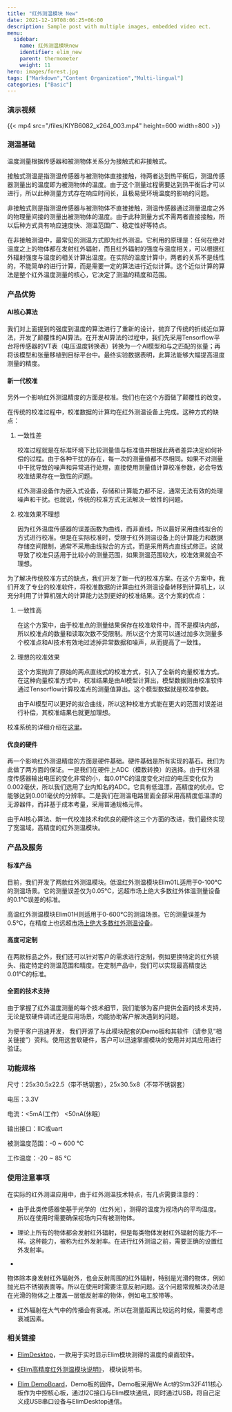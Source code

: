 ```yaml
---
title: "红外测温模块 New"
date: 2021-12-19T08:06:25+06:00
description: Sample post with multiple images, embedded video ect.
menu:
  sidebar:
    name: 红外测温模块new
    identifier: elim_new
    parent: thermometer
    weight: 11
hero: images/forest.jpg
tags: ["Markdown","Content Organization","Multi-lingual"]
categories: ["Basic"]
---
```


### 演示视频

{{< mp4 src="/files/KIYB6082_x264_003.mp4" height=600 width=800 >}}


### 测温基础

温度测量根据传感器和被测物体关系分为接触式和非接触式。

接触式测温是指测温传感器与被测物体直接接触，待两者达到热平衡后，测温传感器测量出的温度即为被测物体的温度。由于这个测量过程需要达到热平衡后才可以进行，所以此种测量方式存在响应时间长，且极易受环境温度的影响的问题。

非接触式则是指测温传感器与被测物体不直接接触，测温传感器通过测量温度之外的物理量间接的测量出被测物体的温度。由于此种测量方式不需两者直接接触，所以后种方式具有响应速度快、测温范围广、稳定性好等特点。

在非接触测温中，最常见的测温方式即为红外测温。它利用的原理是：任何在绝对温度之上的物体都在发射红外辐射，而且红外辐射的强度与温度相关，可以根据红外辐射强度与温度的相关计算出温度。在实际的温度计算中，两者的关系不是线性的，不能简单的进行计算，而是需要一定的算法进行近似计算。这个近似计算的算法是整个红外温度测量的核心，它决定了测温的精度和范围。

### 产品优势

#### AI核心算法

我们对上面提到的强度到温度的算法进行了重新的设计，抛弃了传统的折线近似算法，开发了颠覆性的AI算法。在开发AI算法的过程中，我们先采用Tensorflow平台将传感器的VT表（电压温度转换表）转换为一个AI模型和与之匹配的张量；再将该模型和张量移植到目标平台中。最终实验数据表明，此算法能够大幅提高温度测量的精度。

#### 新一代校准

另外一个影响红外测温精度的方面是校准。我们也在这个方面做了颠覆性的改变。

在传统的校准过程中，校准数据的计算均在红外测温设备上完成。这种方式的缺点：

1. 一致性差

    校准过程就是在标准环境下比较测量值与标准值并根据此两者差异决定如何补偿的过程。由于各种干扰的存在，每一次的测量值都不尽相同。如果不对测量中干扰导致的噪声和异常进行处理，直接使用测量值计算校准参数，必会导致校准结果存在一致性的问题。
    
    红外测温设备作为嵌入式设备，存储和计算能力都不足，通常无法有效的处理噪声和干扰。也就说，传统的校准方式无法解决一致性的问题。

2. 校准效果不理想

    因为红外温度传感器的误差函数为曲线，而非直线，所以最好采用曲线拟合的方式进行校准。但是在实际校准时，受限于红外测温设备上的计算能力和数据存储空间限制，通常不采用曲线拟合的方式，而是采用两点直线式修正。这就导致了校准只适用于比较小的测量范围，如果测温范围较大，校准效果就会不理想。

为了解决传统校准方式的缺点，我们开发了新一代的校准方案。在这个方案中，我们开发了专业的校准软件，将校准数据的计算由红外测温设备转移到计算机上，以充分利用了计算机强大的计算能力达到更好的校准结果。这个方案的优点：

1. 一致性高

    在这个方案中，由于校准点的测量结果保存在校准软件中，而不是模块内部，所以校准点的数量和读取次数不受限制。所以这个方案可以通过加多次测量多个校准点和AI技术有效地过滤掉异常数据和噪声，从而提高了一致性。

2. 理想的校准效果

    这个方案抛弃了原始的两点直线式的校准方式，引入了全新的向量校准方式。在这种向量校准方式中，校准结果是由AI模型计算出，模型数据则由校准软件通过Tensorflow计算校准点的测量值算出。这个模型数据就是校准参数。
   
   由于AI模型可以更好的拟合曲线，所以这种校准方式能在更大的范围对误差进行补偿，其校准结果也就更加理想。

校准系统的详细介绍在[这里](/posts/thermometer/cali/)。

#### 优良的硬件

再一个影响红外测温精度的方面是硬件基础。硬件基础是所有实现的基石。我们为此做了两方面的保证。一是我们在硬件上ADC（模数转换）的选择。由于红外温度传感器输出电压的变化非常的小，每0.01℃的温度变化对应的电压变化仅为0.002毫伏，所以我们选用了业内知名的ADC。它具有低温漂，高精度的优点。它能够达到0.001毫伏的分辨率。二是我们在测温电路里面全部采用高精度低温漂的无源器件，而非基于成本考量，采用普通规格元件。

由于AI核心算法、新一代校准技术和优良的硬件这三个方面的改进，我们最终实现了宽温域，高精度的红外测温模块。

### 产品及服务

#### 标准产品

目前，我们开发了两款红外测温模块。低温红外测温模块Elim01L适用于0-100°C的测温场景。它的测量误差仅为0.05℃，远超市场上绝大多数红外体温测量设备的0.1℃误差的标准。

高温红外测温模块Elim01H则适用于0-600°C的测温场景。它的测量误差为0.5℃，在精度上也远超[市场上绝大多数红外测温设备](/posts/thermometer/new/images/1.jpg)。

#### 高度可定制

在两款标品之外，我们还可以针对客户的需求进行定制，例如更换特定的红外镜头、指定特定的测温范围和精度。在定制产品中，我们可以实现最高精度达0.01℃的标准。

#### 全面的技术支持

由于掌握了红外温度测量的每个技术细节，我们能够为客户提供全面的技术支持，无论是软硬件调试还是应用场景，均能协助客户解决遇到的问题。

为便于客户迅速开发， 我们开源了与此模块配套的Demo板和其软件（请参见“相关链接”）资料。使用这套软硬件，客户可以迅速掌握模块的使用并对其应用进行验证。 



### 功能规格

尺寸：25x30.5x22.5（带不锈钢套），25x30.5x8（不带不锈钢套）

电压：3.3V

电流：<5mA(工作） <50nA(休眠）

输出接口：IIC或uart

被测温度范围：-0 ~ 600 °C

工作温度：-20 ~ 85 °C

    

### 使用注意事项
在实际的红外测温应用中，由于红外测温技术特点，有几点需要注意的：

- 由于此类传感器使基于光学的（红外光），测得的温度为视场内的平均温度。所以在使用时需要确保视场内只有被测物体。

- 理论上所有的物体都会发射红外辐射，但是每类物体发射红外辐射的能力不一样。这种能力，被称为红外发射率。在进行红外测温之前，需要正确的设置红外发射率。

- 
物体除本身发射红外辐射外，也会反射周围的红外辐射，特别是光滑的物体，例如抛光后不锈钢表面等。所以在使用时需要注意反射问题。这个问题常规解决办法是在光滑的物体之上覆盖一层低反射率的物体，例如电工胶带等。

- 红外辐射在大气中的传播会有衰减。所以在测量距离比较远的时候，需要考虑衰减因素。

### 相关链接
- [ElimDesktop](https://github.com/ColourfulLeaves/ElimDesktop)，一款用于实时显示Elim模块测得的温度的桌面软件。

- [《Elim高精度红外测温模块说明》](/files/Elim高精度红外测温模块说明.docx)， 模块说明书。

- [Elim DemoBoard](https://github.com/ColourfulLeaves/ElimDemoBoard)，Demo板的固件。Demo板采用We Act的Stm32F411核心板作为中控核心板，通过I2C接口与Elim模块通讯，同时通过USB，将自己定义成USB串口设备与ElimDesktop通信。
